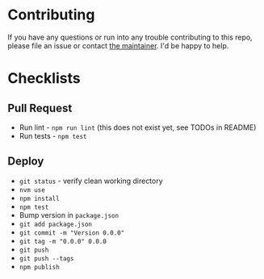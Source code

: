 # Contributing

If you have any questions or run into any trouble contributing to this repo, please file an issue or contact [the maintainer](https://github.com/jeffcarp). I'd be happy to help.

# Checklists

## Pull Request

- Run lint - `npm run lint` (this does not exist yet, see TODOs in README)
- Run tests - `npm test`

## Deploy

- `git status` - verify clean working directory
- `nvm use`
- `npm install`
- `npm test`
- Bump version in `package.json`
- `git add package.json`
- `git commit -m "Version 0.0.0"`
- `git tag -m "0.0.0" 0.0.0`
- `git push`
- `git push --tags`
- `npm publish`
